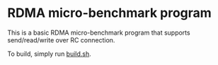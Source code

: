 # RDMA micro-benchmark program

This is a basic RDMA micro-benchmark program that supports send/read/write over RC connection.

To build, simply run [build.sh](script/build.sh).

